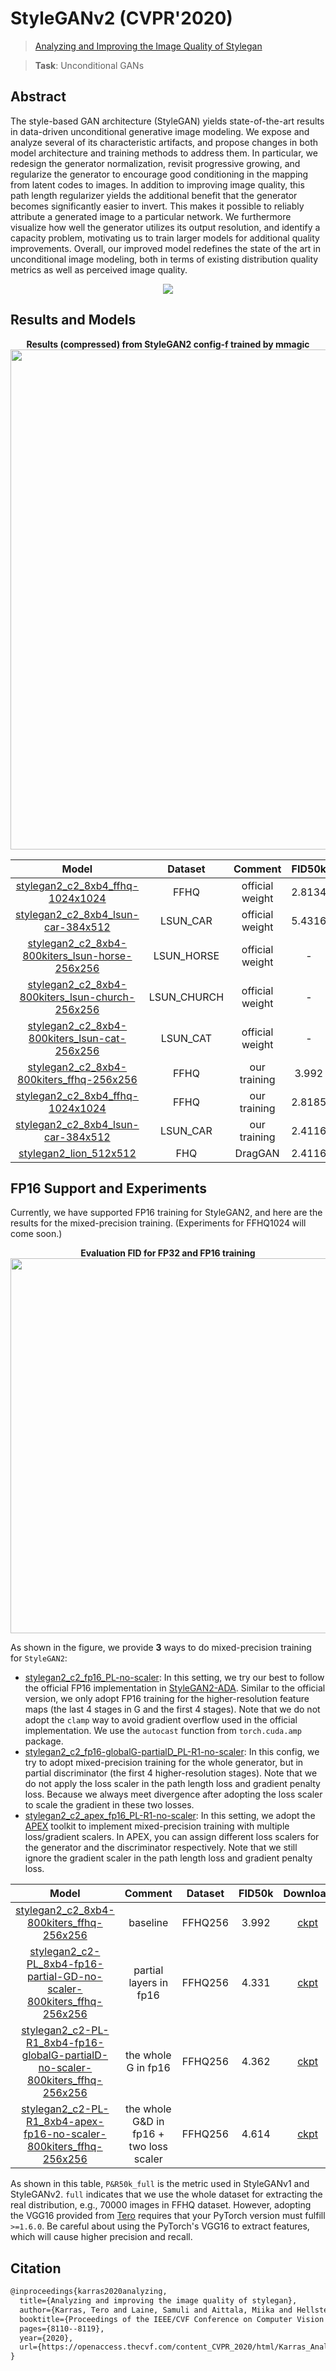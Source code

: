 # StyleGANv2 (CVPR'2020)

> [Analyzing and Improving the Image Quality of Stylegan](https://openaccess.thecvf.com/content_CVPR_2020/html/Karras_Analyzing_and_Improving_the_Image_Quality_of_StyleGAN_CVPR_2020_paper.html)

> **Task**: Unconditional GANs

<!-- [ALGORITHM] -->

## Abstract

<!-- [ABSTRACT] -->

The style-based GAN architecture (StyleGAN) yields state-of-the-art results in data-driven unconditional generative image modeling. We expose and analyze several of its characteristic artifacts, and propose changes in both model architecture and training methods to address them. In particular, we redesign the generator normalization, revisit progressive growing, and regularize the generator to encourage good conditioning in the mapping from latent codes to images. In addition to improving image quality, this path length regularizer yields the additional benefit that the generator becomes significantly easier to invert. This makes it possible to reliably attribute a generated image to a particular network. We furthermore visualize how well the generator utilizes its output resolution, and identify a capacity problem, motivating us to train larger models for additional quality improvements. Overall, our improved model redefines the state of the art in unconditional image modeling, both in terms of existing distribution quality metrics as well as perceived image quality.

<!-- [IMAGE] -->

<div align=center>
<img src="https://user-images.githubusercontent.com/28132635/143055738-58b15493-ab87-436d-94fd-c4c19e4a0225.JPG"/>
</div>

## Results and Models

<div align="center">
  <b> Results (compressed) from StyleGAN2 config-f trained by mmagic</b>
  <br/>
  <img src="https://user-images.githubusercontent.com/12726765/113825919-25433100-97b4-11eb-84f7-5c66b3cfbc68.png" width="800"/>
</div>

|                                  Model                                   |   Dataset   |     Comment     | FID50k | Precision50k | Recall50k |                                  Download                                   |
| :----------------------------------------------------------------------: | :---------: | :-------------: | :----: | :----------: | :-------: | :-------------------------------------------------------------------------: |
| [stylegan2_c2_8xb4_ffhq-1024x1024](./stylegan2_c2_8xb4_ffhq-1024x1024.py) |    FFHQ     | official weight | 2.8134 |    62.856    |  49.400   | [model](https://download.openmmlab.com/mmediting/stylegan2/official_weights/stylegan2-ffhq-config-f-official_20210327_171224-bce9310c.pth) |
| [stylegan2_c2_8xb4_lsun-car-384x512](./stylegan2_c2_8xb4_lsun-car-384x512.py) |  LSUN_CAR   | official weight | 5.4316 |    65.986    |  48.190   | [model](https://download.openmmlab.com/mmediting/stylegan2/official_weights/stylegan2-car-config-f-official_20210327_172340-8cfe053c.pth) |
| [stylegan2_c2_8xb4-800kiters_lsun-horse-256x256](./stylegan2_c2_8xb4-800kiters_lsun-horse-256x256.py) | LSUN_HORSE  | official weight |   -    |      -       |     -     | [model](https://download.openmmlab.com/mmediting/stylegan2/official_weights/stylegan2-horse-config-f-official_20210327_173203-ef3e69ca.pth) |
| [stylegan2_c2_8xb4-800kiters_lsun-church-256x256](./stylegan2_c2_8xb4-800kiters_lsun-church-256x256.py) | LSUN_CHURCH | official weight |   -    |      -       |     -     | [model](https://download.openmmlab.com/mmediting/stylegan2/official_weights/stylegan2-church-config-f-official_20210327_172657-1d42b7d1.pth) |
| [stylegan2_c2_8xb4-800kiters_lsun-cat-256x256](./stylegan2_c2_8xb4-800kiters_lsun-cat-256x256.py) |  LSUN_CAT   | official weight |   -    |      -       |     -     | [model](https://download.openmmlab.com/mmediting/stylegan2/official_weights/stylegan2-cat-config-f-official_20210327_172444-15bc485b.pth) |
| [stylegan2_c2_8xb4-800kiters_ffhq-256x256](./stylegan2_c2_8xb4-800kiters_ffhq-256x256.py) |    FFHQ     |  our training   | 3.992  |    69.012    |  40.417   | [model](https://download.openmmlab.com/mmediting/stylegan2/stylegan2_c2_ffhq_256_b4x8_20210407_160709-7890ae1f.pth) |
| [stylegan2_c2_8xb4_ffhq-1024x1024](./stylegan2_c2_8xb4_ffhq-1024x1024.py) |    FFHQ     |  our training   | 2.8185 |    68.236    |  49.583   | [model](https://download.openmmlab.com/mmediting/stylegan2/stylegan2_c2_ffhq_1024_b4x8_20210407_150045-618c9024.pth) |
| [stylegan2_c2_8xb4_lsun-car-384x512](./stylegan2_c2_8xb4_lsun-car-384x512.py) |  LSUN_CAR   |  our training   | 2.4116 |    66.760    |  50.576   | [model](https://download.openmmlab.com/mmediting/stylegan2/stylegan2_c2_lsun-car_384x512_b4x8_1800k_20210424_160929-fc9072ca.pth) |
|          [stylegan2_lion_512x512](./stylegan2_lion_512x512.py)           |     FHQ     |     DragGAN     | 2.4116 |     0.0      |    0.0    |           [model](./checkpoints/stylegan2_lions_512_pytorch.pth)            |

## FP16 Support and Experiments

Currently, we have supported FP16 training for StyleGAN2, and here are the results for the mixed-precision training. (Experiments for FFHQ1024 will come soon.)

<div align="center">
  <b> Evaluation FID for FP32 and FP16 training </b>
  <br/>
  <img src="https://user-images.githubusercontent.com/12726765/117523645-18e90880-afec-11eb-9327-da14362b8bfd.png" width="600"/>
</div>

As shown in the figure, we provide **3** ways to do mixed-precision training for `StyleGAN2`:

- [stylegan2_c2_fp16_PL-no-scaler](./stylegan2_c2-PL_8xb4-fp16-partial-GD-no-scaler-800kiters_ffhq-256x256.py): In this setting, we try our best to follow the official FP16 implementation in [StyleGAN2-ADA](https://github.com/NVlabs/stylegan2-ada). Similar to the official version, we only adopt FP16 training for the higher-resolution feature maps (the last 4 stages in G and the first 4 stages). Note that we do not adopt the `clamp` way to avoid gradient overflow used in the official implementation. We use the `autocast` function from `torch.cuda.amp` package.
- [stylegan2_c2_fp16-globalG-partialD_PL-R1-no-scaler](./stylegan2_c2-PL-R1_8xb4-fp16-globalG-partialD-no-scaler-800kiters_ffhq-256x256.py): In this config, we try to adopt mixed-precision training for the whole generator, but in partial discriminator (the first 4 higher-resolution stages). Note that we do not apply the loss scaler in the path length loss and gradient penalty loss. Because we always meet divergence after adopting the loss scaler to scale the gradient in these two losses.
- [stylegan2_c2_apex_fp16_PL-R1-no-scaler](./stylegan2_c2-PL-R1_8xb4-apex-fp16-no-scaler-800kiters_ffhq-256x256.py): In this setting, we adopt the [APEX](https://github.com/NVIDIA/apex) toolkit to implement mixed-precision training with multiple loss/gradient scalers. In APEX, you can assign different loss scalers for the generator and the discriminator respectively. Note that we still ignore the gradient scaler in the path length loss and gradient penalty loss.

|                                  Model                                   |                 Comment                 | Dataset | FID50k |                                   Download                                   |
| :----------------------------------------------------------------------: | :-------------------------------------: | :-----: | :----: | :--------------------------------------------------------------------------: |
| [stylegan2_c2_8xb4-800kiters_ffhq-256x256](./stylegan2_c2_8xb4-800kiters_ffhq-256x256.py) |                baseline                 | FFHQ256 | 3.992  | [ckpt](https://download.openmmlab.com/mmediting/stylegan2/stylegan2_c2_ffhq_256_b4x8_20210407_160709-7890ae1f.pth) |
| [stylegan2_c2-PL_8xb4-fp16-partial-GD-no-scaler-800kiters_ffhq-256x256](./stylegan2_c2-PL_8xb4-fp16-partial-GD-no-scaler-800kiters_ffhq-256x256.py) |         partial layers in fp16          | FFHQ256 | 4.331  | [ckpt](https://download.openmmlab.com/mmediting/stylegan2/stylegan2_c2_fp16_partial-GD_PL-no-scaler_ffhq_256_b4x8_800k_20210508_114854-dacbe4c9.pth) |
| [stylegan2_c2-PL-R1_8xb4-fp16-globalG-partialD-no-scaler-800kiters_ffhq-256x256](./stylegan2_c2-PL-R1_8xb4-fp16-globalG-partialD-no-scaler-800kiters_ffhq-256x256.py) |           the whole G in fp16           | FFHQ256 | 4.362  | [ckpt](https://download.openmmlab.com/mmediting/stylegan2/stylegan2_c2_fp16-globalG-partialD_PL-R1-no-scaler_ffhq_256_b4x8_800k_20210508_114930-ef8270d4.pth) |
| [stylegan2_c2-PL-R1_8xb4-apex-fp16-no-scaler-800kiters_ffhq-256x256](./stylegan2_c2-PL-R1_8xb4-apex-fp16-no-scaler-800kiters_ffhq-256x256.py) | the whole G&D in fp16 + two loss scaler | FFHQ256 | 4.614  | [ckpt](https://download.openmmlab.com/mmediting/stylegan2/stylegan2_c2_apex_fp16_PL-R1-no-scaler_ffhq_256_b4x8_800k_20210508_114701-c2bb8afd.pth) |

As shown in this table, `P&R50k_full` is the metric used in StyleGANv1 and StyleGANv2. `full` indicates that we use the whole dataset for extracting the real distribution, e.g., 70000 images in FFHQ dataset. However, adopting the VGG16 provided from [Tero](https://nvlabs-fi-cdn.nvidia.com/stylegan2-ada-pytorch/pretrained/metrics/vgg16.pt) requires that your PyTorch version must fulfill `>=1.6.0`. Be careful about using the PyTorch's VGG16 to extract features, which will cause higher precision and recall.

## Citation

```latex
@inproceedings{karras2020analyzing,
  title={Analyzing and improving the image quality of stylegan},
  author={Karras, Tero and Laine, Samuli and Aittala, Miika and Hellsten, Janne and Lehtinen, Jaakko and Aila, Timo},
  booktitle={Proceedings of the IEEE/CVF Conference on Computer Vision and Pattern Recognition},
  pages={8110--8119},
  year={2020},
  url={https://openaccess.thecvf.com/content_CVPR_2020/html/Karras_Analyzing_and_Improving_the_Image_Quality_of_StyleGAN_CVPR_2020_paper.html},
}
```
